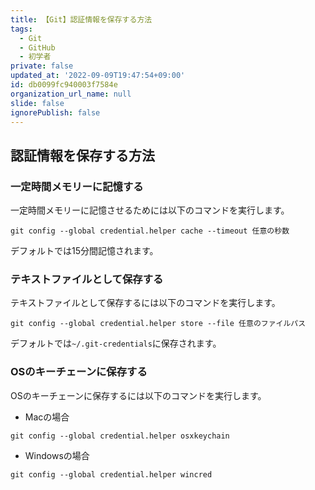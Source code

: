 ```yaml
---
title: 【Git】認証情報を保存する方法
tags:
  - Git
  - GitHub
  - 初学者
private: false
updated_at: '2022-09-09T19:47:54+09:00'
id: db0099fc940003f7584e
organization_url_name: null
slide: false
ignorePublish: false
---
```

## 認証情報を保存する方法
### 一定時間メモリーに記憶する
一定時間メモリーに記憶させるためには以下のコマンドを実行します。

```zsh:ターミナル
git config --global credential.helper cache --timeout 任意の秒数

```

デフォルトでは15分間記憶されます。

### テキストファイルとして保存する
テキストファイルとして保存するには以下のコマンドを実行します。

```zsh:ターミナル
git config --global credential.helper store --file 任意のファイルパス
```

デフォルトでは`~/.git-credentials`に保存されます。

### OSのキーチェーンに保存する
OSのキーチェーンに保存するには以下のコマンドを実行します。

- Macの場合
```zsh:ターミナル
git config --global credential.helper osxkeychain
```

- Windowsの場合
```zsh:ターミナル
git config --global credential.helper wincred
```
